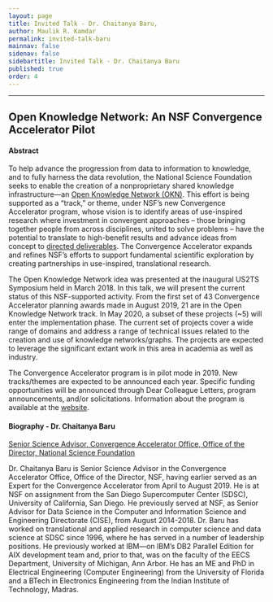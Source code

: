 ```yaml
---
layout: page
title: Invited Talk - Dr. Chaitanya Baru,
author: Maulik R. Kamdar
permalink: invited-talk-baru
mainnav: false
sidenav: false
sidebartitle: Invited Talk - Dr. Chaitanya Baru
published: true
order: 4
---
```


----------------------------------------------------------------

## **Open Knowledge Network: An NSF Convergence Accelerator Pilot**

#### **Abstract**

To help advance the progression from data to information to knowledge, and to fully harness the data revolution, the National Science Foundation seeks to enable the creation
of a nonproprietary shared knowledge infrastructure—an [Open Knowledge Network (OKN)](https://www.nitrd.gov/pubs/open-knowledge-network-workshop-report-2018.pdf). This effort is being supported as a “track,” or theme, under NSF’s new Convergence Accelerator program, whose vision is to identify areas of use-inspired research where investment in convergent approaches – those bringing together people from across disciplines, united to solve problems – have the potential to translate to high-benefit results and advance ideas from concept to [directed deliverables](https://www.nsf.gov/od/oia/convergence-accelerator/). The Convergence Accelerator expands and refines NSF’s efforts to support fundamental scientific exploration by creating partnerships in use-inspired, translational research.

The Open Knowledge Network idea was presented at the inaugural US2TS Symposium held in March 2018. In this talk, we will present the current status of this NSF-supported activity. From the first set of 43 Convergence Accelerator planning awards made in August 2019, 21 are in the Open Knowledge Network track. In May 2020, a subset of these projects (~5) will enter the implementation phase. The current set of projects cover a wide range of domains and address a range of technical issues related to the creation and use of knowledge networks/graphs. The projects are expected to leverage the significant extant work in this area in academia as well as industry.

The Convergence Accelerator program is in pilot mode in 2019. New tracks/themes are expected to be announced each year. Specific funding opportunities will be announced through
Dear Colleague Letters, program announcements, and/or solicitations. Information about the program is available at the [website](https://www.nsf.gov/od/oia/convergence-accelerator/).

#### **Biography - Dr. Chaitanya Baru**

[Senior Science Advisor, Convergence Accelerator Office, Office of the Director, National Science Foundation](https://acid.sdsc.edu/users/chaitan-baru)

Dr. Chaitanya Baru is Senior Science Advisor in the Convergence Accelerator Office, Office of the Director, NSF, having earlier served as an Expert for the Convergence Accelerator from April to August 2019. He is at NSF on assignment from the San Diego Supercomputer Center (SDSC), University of California, San Diego. He previously served at NSF, as Senior Advisor for Data Science in the Computer and Information Science and Engineering Directorate (CISE), from August 2014-2018. Dr. Baru has worked on translational and applied research in computer science and data science at SDSC since 1996, where he has served in a number of leadership positions. He previously worked at IBM—on IBM’s DB2 Parallel Edition for AIX development team and, prior to that, was on the faculty of the EECS Department, University of Michigan, Ann Arbor. He has an ME and PhD in Electrical Engineering (Computer Engineering) from the University of Florida and a BTech in Electronics Engineering from the Indian Institute of Technology, Madras.
